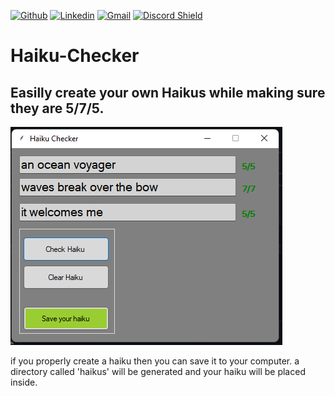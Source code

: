 [![Github](https://img.shields.io/badge/-Github-000?style=flat&logo=Github&logoColor=white)](https://github.com/NC1107)
[![Linkedin](https://img.shields.io/badge/-LinkedIn-blue?style=flat&logo=Linkedin&logoColor=white)](https://www.linkedin.com/in/nicholas-conn-41b1b120a/)
[![Gmail](https://img.shields.io/badge/-Gmail-c14438?style=flat&logo=Gmail&logoColor=white)](mailto:188623nc@gmail.com)
[![Discord Shield](https://discordapp.com/api/guilds/571556611517317120/widget.png?style=shield)](https://discord.gg/96YVmfDfkS)
# Haiku-Checker
## Easilly create your own Haikus while making sure they are 5/7/5.


![appllication](sample.PNG)

if you properly create a haiku then you can save it to your computer.
a directory called 'haikus' will be generated and your haiku will be placed inside.

